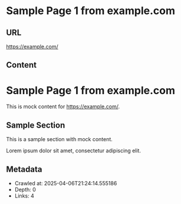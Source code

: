 # Sample Page 1 from example.com

## URL
https://example.com/

## Content
# Sample Page 1 from example.com

This is mock content for https://example.com/.

## Sample Section

This is a sample section with mock content.

Lorem ipsum dolor sit amet, consectetur adipiscing elit.

## Metadata
- Crawled at: 2025-04-06T21:24:14.555186
- Depth: 0
- Links: 4
